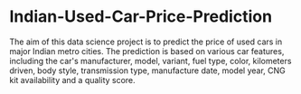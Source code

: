 # Indian-Used-Car-Price-Prediction
The aim of this data science project is to predict the price of used cars in major Indian metro cities. The prediction is based on various car features, including the car's manufacturer, model, variant, fuel type, color, kilometers driven, body style, transmission type, manufacture date, model year, CNG kit availability and a quality score.
